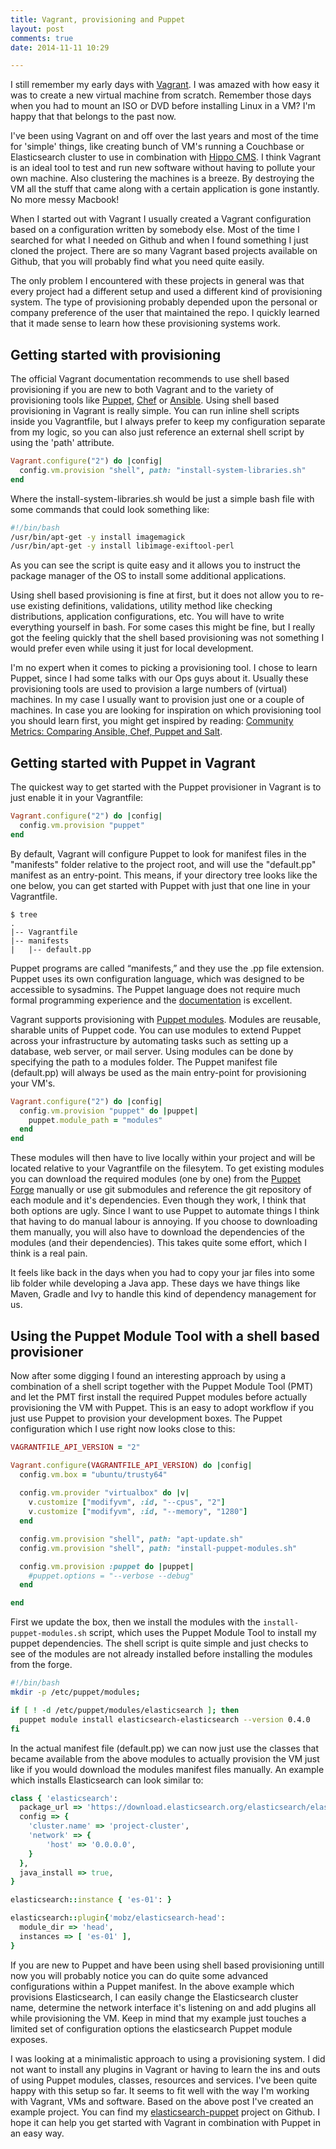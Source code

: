 ```yaml
---
title: Vagrant, provisioning and Puppet
layout: post
comments: true
date: 2014-11-11 10:29

---
```


I still remember my early days with [Vagrant](vagrantup.com). I was amazed with how easy it was to create a new virtual machine from scratch. Remember those days when you had to mount an ISO or DVD before installing Linux in a VM? I'm happy that that belongs to the past now. 

I've been using Vagrant on and off over the last years and most of the time for 'simple' things, like creating bunch of VM's running a Couchbase or Elasticsearch cluster to use in combination with [Hippo CMS](http://www.onehippo.org). I think Vagrant is an ideal tool to test and run new software without having to pollute your own machine. Also clustering the machines is a breeze. By destroying the VM all the stuff that came along with a certain application is gone instantly. No more messy Macbook!

When I started out with Vagrant I usually created a Vagrant configuration based on a configuration written by somebody else. Most of the time I searched for what I needed on Github and when I found something I just cloned the project. There are so many Vagrant based projects available on Github, that you will probably find what you need quite easily. 

The only problem I encountered with these projects in general was that every project had a different setup and used a different kind of provisioning system. The type of provisioning probably depended upon the personal or company preference of the user that maintained the repo. I quickly learned that it made sense to learn how these provisioning systems work.

## Getting started with provisioning

The official Vagrant documentation recommends to use shell based provisioning if you are new to both Vagrant and to the variety of  provisioning tools like [Puppet](http://puppetlabs.com/), [Chef](https://www.getchef.com/) or [Ansible](http://www.ansible.com/home). Using shell based provisioning in Vagrant is really simple. You can run inline shell scripts inside you Vagrantfile, but I always prefer to keep my configuration separate from my logic, so you can also just reference an external shell script by using the 'path' attribute.

``` ruby
Vagrant.configure("2") do |config|
  config.vm.provision "shell", path: "install-system-libraries.sh"
end
```

Where the install-system-libraries.sh would be just a simple bash file with some commands that could look something like:

``` bash
#!/bin/bash
/usr/bin/apt-get -y install imagemagick
/usr/bin/apt-get -y install libimage-exiftool-perl
```

As you can see the script is quite easy and it allows you to instruct the package manager of the OS to install some additional applications. 

Using shell based provisioning is fine at first, but it does not allow you to re-use existing definitions, validations, utility method like checking distributions, application configurations, etc. You will have to write everything yourself in bash. For some cases this might be fine, but I really got the feeling quickly that the shell based provisioning was not something I would prefer even while using it just for local development.

I'm no expert when it comes to picking a provisioning tool. I chose to learn Puppet, since I had some talks with our Ops guys about it. Usually these provisioning tools are used to provision a large numbers of (virtual) machines. In my case I usually want to provision just one or a couple of machines. In case you are looking for inspiration on which provisioning tool you should learn first, you might get inspired by reading: [Community Metrics: Comparing Ansible, Chef, Puppet and Salt](http://redmonk.com/sogrady/2013/12/06/configuration-management-2013/). 

## Getting started with Puppet in Vagrant

The quickest way to get started with the Puppet provisioner in Vagrant is to just enable it in your Vagrantfile:

``` ruby
Vagrant.configure("2") do |config|
  config.vm.provision "puppet"
end
```

By default, Vagrant will configure Puppet to look for manifest files in the "manifests" folder relative to the project root, and will use the "default.pp" manifest as an entry-point. This means, if your directory tree looks like the one below, you can get started with Puppet with just that one line in your Vagrantfile.

```
$ tree
.
|-- Vagrantfile
|-- manifests
|   |-- default.pp
```

Puppet programs are called “manifests,” and they use the .pp file extension. Puppet uses its own configuration language, which was designed to be accessible to sysadmins. The Puppet language does not require much formal programming experience and the [documentation](https://docs.puppetlabs.com/) is excellent. 

Vagrant supports provisioning with [Puppet modules](https://docs.puppetlabs.com/guides/modules.html). Modules are reusable, sharable units of Puppet code. You can use modules to extend Puppet across your infrastructure by automating tasks such as setting up a database, web server, or mail server. Using modules can be done by specifying the path to a modules folder. The Puppet manifest file (default.pp) will always be used as the main entry-point for provisioning your VM's.

``` ruby
Vagrant.configure("2") do |config|
  config.vm.provision "puppet" do |puppet|
    puppet.module_path = "modules"
  end
end
```

These modules will then have to live locally within your project and will be located relative to your Vagrantfile on the filesytem. To get existing modules you can download the required modules (one by one) from the [Puppet Forge](https://forge.puppetlabs.com/) manually or use git submodules and reference the git repository of each module and it's dependencies. Even though they work, I think that both options are ugly. Since I want to use Puppet to automate things I think that having to do manual labour is annoying. If you choose to downloading them manually, you will also have to download the dependencies of the modules (and their dependencies). This takes quite some effort, which I think is a real pain.

It feels like back in the days when you had to copy your jar files into some lib folder while developing a Java app. These days we have things like Maven, Gradle and Ivy to handle this kind of dependency management for us.

## Using the Puppet Module Tool with a shell based provisioner 

Now after some digging I found an interesting approach by using a combination of a shell script together with the Puppet Module Tool (PMT) and let the PMT first install the required Puppet modules before actually provisioning the VM with Puppet. This is an easy to adopt workflow if you just use Puppet to provision your development boxes. The Puppet configuration which I use right now looks close to this:

``` ruby
VAGRANTFILE_API_VERSION = "2"

Vagrant.configure(VAGRANTFILE_API_VERSION) do |config|
  config.vm.box = "ubuntu/trusty64"
  
  config.vm.provider "virtualbox" do |v|
    v.customize ["modifyvm", :id, "--cpus", "2"]
    v.customize ["modifyvm", :id, "--memory", "1280"]
  end

  config.vm.provision "shell", path: "apt-update.sh"
  config.vm.provision "shell", path: "install-puppet-modules.sh"

  config.vm.provision :puppet do |puppet|
    #puppet.options = "--verbose --debug"
  end

end
```

First we update the box, then we install the modules with the ```install-puppet-modules.sh``` script, which uses the Puppet Module Tool to install my puppet dependencies. The shell script is quite simple and just checks to see of the modules are not already installed before installing the modules from the forge.

``` bash
#!/bin/bash
mkdir -p /etc/puppet/modules;

if [ ! -d /etc/puppet/modules/elasticsearch ]; then
  puppet module install elasticsearch-elasticsearch --version 0.4.0
fi
```

In the actual manifest file (default.pp) we can now just use the classes that became available from the above modules to actually provision the VM just like if you would download the modules manifest files manually. An example which installs Elasticsearch can look similar to:

``` ruby
class { 'elasticsearch':
  package_url => 'https://download.elasticsearch.org/elasticsearch/elasticsearch/elasticsearch-1.3.2.deb',
  config => {
    'cluster.name' => 'project-cluster',
    'network' => {
        'host' => '0.0.0.0',
    }
  },
  java_install => true,
}

elasticsearch::instance { 'es-01': }

elasticsearch::plugin{'mobz/elasticsearch-head':
  module_dir => 'head',
  instances => [ 'es-01' ],
}

```

If you are new to Puppet and have been using shell based provisioning untill now you will probably notice you can do quite some advanced configurations within a Puppet manifest. In the above example which provisions Elasticsearch, I can easily change the Elasticsearch cluster name, determine the network interface it's listening on and add plugins all while provisioning the VM. Keep in mind that my example just touches a limited set of configuration options the elasticsearch Puppet module exposes.  

I was looking at a minimalistic approach to using a provisioning system. I did not want to install any plugins in Vagrant or having to learn the ins and outs of using Puppet modules, classes, resources and services. I've been quite happy with this setup so far. It seems to fit well with the way I'm working with Vagrant, VMs and software. Based on the above post I've created an example project. You can find my [elasticsearch-puppet](https://github.com/jreijn/vagrants/tree/master/elasticsearch-puppet) project on Github. I hope it can help you get started with Vagrant in combination with Puppet in an easy way.